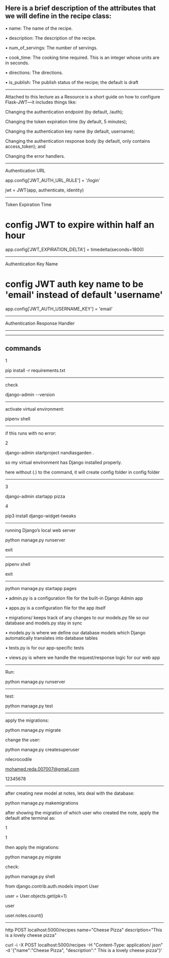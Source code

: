 ## Here is a brief description of the attributes that we will define in the recipe class:

• name: The name of the recipe.

• description: The description of the recipe.

• num_of_servings: The number of servings.

• cook_time: The cooking time required. This is an integer whose units are in seconds.

• directions: The directions.

• is_publish: The publish status of the recipe; the default is draft


------------------------------------------------------------------------------

Attached to this lecture as a Resource is a short guide on how to configure Flask-JWT—it includes things like:

Changing the authentication endpoint (by default, /auth);

Changing the token expiration time (by default, 5 minutes);

Changing the authentication key name (by default, username);

Changing the authentication response body (by default, only contains access_token); and

Changing the error handlers.

------------------------------------------------------------------------------
Authentication URL

app.config['JWT_AUTH_URL_RULE'] = '/login'

jwt = JWT(app, authenticate, identity)

------------------------------------------------------------------------------
Token Expiration Time

# config JWT to expire within half an hour

app.config['JWT_EXPIRATION_DELTA'] = timedelta(seconds=1800)

------------------------------------------------------------------------------
Authentication Key Name

# config JWT auth key name to be 'email' instead of default 'username'

app.config['JWT_AUTH_USERNAME_KEY'] = 'email'

------------------------------------------------------------------------------
Authentication Response Handler


------------------------------------------------------------------------------

[comment]: <> (<img src="" width="800" height="400"  />  )



------------------------------------------------------------------------------

## commands

1

pip install -r requirements.txt

[comment]: <> ( Flask-2.1.3 )

------------------------------------------------------------------------------

check

django-admin --version

------------------------------------------------------------------------------

activate virtual environment:

pipenv shell

------------------------------------------------------------------------------

if this runs with no error:

2

django-admin startproject nandiasgarden .

so my virtual environment has Django installed properly.

here without (.) to the command, it will create config folder in config folder

------------------------------------------------------------------------------

3

django-admin startapp pizza

4

pip3 install django-widget-tweaks



------------------------------------------------------------------------------

running Django’s local web server

python manage.py runserver

exit

------------------------------------------------------------------------------

pipenv shell

exit


------------------------------------------------------------------------------

python manage.py startapp pages

• admin.py is a configuration file for the built-in Django Admin app

• apps.py is a configuration file for the app itself

• migrations/ keeps track of any changes to our models.py file so our database and models.py stay in sync

• models.py is where we define our database models which Django automatically translates into database tables

• tests.py is for our app-specific tests

• views.py is where we handle the request/response logic for our web app

------------------------------------------------------------------------------
Run:

python manage.py runserver

------------------------------------------------------------------------------
test:

python manage.py test

------------------------------------------------------------------------------

apply the migrations:

python manage.py migrate

change the user:

python manage.py createsuperuser

nilecrocodile

mohamed.reda.007007@gmail.com

12345678

------------------------------------------------------------------------------
after creating new model at notes, lets deal with the database:

python manage.py makemigrations

after showing the migration of which user who created the note, apply the default athe terminal as:

1

1

then apply the migrations:

python manage.py migrate

check:

python manage.py shell

from django.contrib.auth.models import User

user = User.objects.get(pk=1)

user

user.notes.count()

------------------------------------------------------------------------------
http POST localhost:5000/recipes name="Cheese Pizza" description="This is a lovely cheese pizza"

curl -i -X POST localhost:5000/recipes -H "Content-Type: application/ json" -d '{"name":"Cheese Pizza", "description":"
This is a lovely cheese pizza"}'
